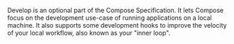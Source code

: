 Develop is an optional part of the Compose Specification. It lets Compose focus on the development use-case of running applications on a local machine. It also supports some development hooks to improve the velocity of your local workflow, also known as your "inner loop". 
